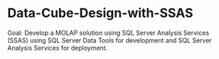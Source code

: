 # Data-Cube-Design-with-SSAS
Goal: Develop a MOLAP solution using SQL Server Analysis Services (SSAS) using SQL Server Data Tools for development and SQL Server Analysis Services for deployment.
